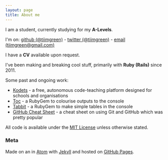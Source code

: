 ```yaml
---
layout: page
title: About me
---
```


I am a student, currently studying for my **A-Levels**.

I'm on: [github (@tiimgreen)](http://github.com/tiimgreen) - [twitter (@tiimgreen)](http://twitter.com/tiimgreen) - [email (tiimgreen@gmail.com)](mailto:tiimgreen@gmail.com)

I have a **CV** available upon request.

I've been making and breaking cool stuff, primarily with **Ruby (Rails)** since 2011.

Some past and ongoing work:

- [Kodets](http://kodets.com) - a free, autonomous code-teaching platform designed for schools and organisations
- [Toc](http://tiimgreen.com/blog/colouring-output/) - a RubyGem to colourise outputs to the console
- [Tabbit](http://tiimgreen.com/blog/tables-on-console/) - a RubyGem to make simple tables in the console
- [GitHub Cheat Sheet](https://github.com/tiimgreen/github-cheat-sheet) - a cheat sheet on using Git and GitHub which was pretty popular

All code is available under the [MIT License](/mit) unless otherwise stated.

### Meta

Made on an <i class="fa fa-apple"></i> in [Atom](https://atom.io/) with [Jekyll](http://jekyllrb.com/) and hosted on [GitHub Pages](https://pages.github.com/).
